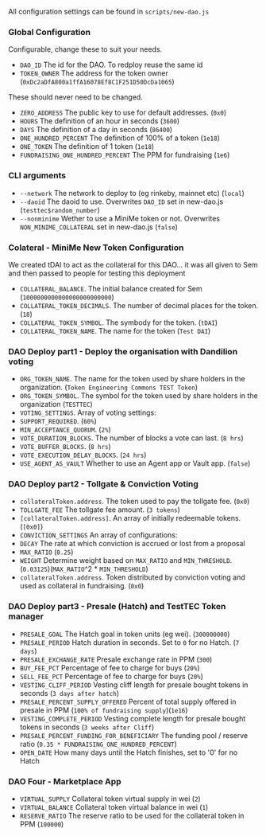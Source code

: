All configuration settings can be found in `scripts/new-dao.js`

### Global Configuration

Configurable, change these to suit your needs.
 - `DAO_ID`
  The id for the DAO. To redploy reuse the same id
 - `TOKEN_OWNER` The address for the token owner (`0xDc2aDfA800a1ffA16078Ef8C1F251D50DcDa1065`)

These should never need to be changed.
 - `ZERO_ADDRESS` The public key to use for default addresses. (`0x0`)
 - `HOURS` The definition of an hour in seconds (`3600`)
 - `DAYS` The definition of a day in seconds (`86400`)
 - `ONE_HUNDRED_PERCENT` The definition of 100% of a token (`1e18`)
 - `ONE_TOKEN` The definition of 1 token (`1e18`)
 - `FUNDRAISING_ONE_HUNDRED_PERCENT` The PPM for fundraising (`1e6`)

### CLI arguments

 - `--network`
  The network to deploy to (eg rinkeby, mainnet etc) (`local`)
 - `--daoid`
  The daoid to use. Overwrites `DAO_ID` set in new-dao.js (`testtec$random_number`)
 - `--nonminime`
  Wether to use a MiniMe token or not. Overwrites `NON_MINIME_COLLATERAL` set in new-dao.js (`false`)

### Colateral - MiniMe New Token Configuration

We created tDAI to act as the collateral for this DAO... it was all given to Sem and then passed to people for testing this deployment

 - `COLLATERAL_BALANCE`. The initial balance created for Sem (`1000000000000000000000000`)
 - `COLLATERAL_TOKEN_DECIMALS`. The number of decimal places for the token. (`18`)
 - `COLLATERAL_TOKEN_SYMBOL`. The symbody for the token. (`tDAI`)
 - `COLLATERAL_TOKEN_NAME`. The name for the token (`Test DAI`)

### DAO Deploy part1 - Deploy the organisation with Dandilion voting

 - `ORG_TOKEN_NAME`. The name for the token used by share holders in the organization. (`Token Engineering Commons TEST Token`)
 - `ORG_TOKEN_SYMBOL`. The symbol for the token used by share holders in the organization (`TESTTEC`)
 - `VOTING_SETTINGS`. Array of voting settings:
  - `SUPPORT_REQUIRED`. (`60%`)
  - `MIN_ACCEPTANCE_QUORUM`. (`2%`)
  - `VOTE_DURATION_BLOCKS`. The number of blocks a vote can last. (`8 hrs`)
  - `VOTE_BUFFER_BLOCKS`. (`8 hrs`)
  - `VOTE_EXECUTION_DELAY_BLOCKS`. (`24 hrs`)
 - `USE_AGENT_AS_VAULT` Whether to use an Agent app or Vault app. (`false`)

### DAO Deploy part2 - Tollgate & Conviction Voting

 - `collateralToken.address`. The token used to pay the tollgate fee. (`0x0`)
 - `TOLLGATE_FEE` The tollgate fee amount. (`3 tokens`)
 - `[collateralToken.address]`. An array of initially redeemable tokens. (`[0x0]`)
 - `CONVICTION_SETTINGS` An array of configurations:
  - `DECAY`
     The rate at which conviction is accrued or lost from a proposal
  - `MAX_RATIO` (`0.25`)
  - `WEIGHT` Determine weight based on `MAX_RATIO` and `MIN_THRESHOLD`. (`0.03125`)(`MAX_RATIO`^2 * `MIN_THRESHOLD`)
 - `collateralToken.address`. Token distributed by conviction voting and used as collateral in fundraising. (`0x0`)

### DAO Deploy part3 - Presale (Hatch) and TestTEC Token manager

 - `PRESALE_GOAL` The Hatch goal in token units (eg wei). (`300000000`)
 - `PRESALE_PERIOD` Hatch duration in seconds. Set to `0` for no Hatch. (`7 days`)
 - `PRESALE_EXCHANGE_RATE` Presale exchange rate in PPM (`300`)
 - `BUY_FEE_PCT`
    Percentage of fee to charge for buys (`20%`)
 - `SELL_FEE_PCT`
    Percentage of fee to charge for buys (`20%`)
 - `VESTING_CLIFF_PERIOD` Vesting cliff length for presale bought tokens in seconds (`3 days after hatch`)
 - `PRESALE_PERCENT_SUPPLY_OFFERED` Percent of total supply offered in presale in PPM (`100% of fundraising supply`)(`1e16`)
 - `VESTING_COMPLETE_PERIOD` Vesting complete length for presale bought tokens in seconds (`3 weeks after Cliff`)
 - `PRESALE_PERCENT_FUNDING_FOR_BENEFICIARY`
    The funding pool / reserve ratio (`0.35 * FUNDRAISING_ONE_HUNDRED_PERCENT`)
 - `OPEN_DATE`
    How many days until the Hatch finishes, set to '0' for no Hatch

### DAO Four - Marketplace App

 - `VIRTUAL_SUPPLY`
    Collateral token virtual supply in wei (`2`)
 - `VIRTUAL_BALANCE`
    Collateral token virtual balance in wei (`1`)
 - `RESERVE_RATIO`
    The reserve ratio to be used for the collateral token in PPM (`100000`)
